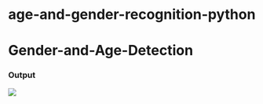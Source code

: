 # age-and-gender-recognition-python
# Gender-and-Age-Detection 
<h3>Output</h3>
<img src="Screenshot(7).png">
